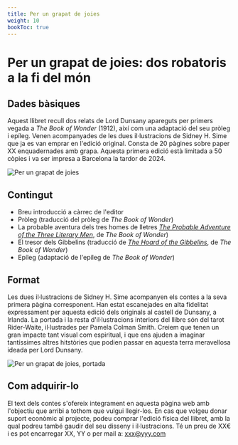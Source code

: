 ```yaml
---
title: Per un grapat de joies
weight: 10
bookToc: true
---
```


# Per un grapat de joies: dos robatoris a la fi del món

## Dades bàsiques

Aquest llibret recull dos relats de Lord Dunsany apareguts per primers vegada a *The Book of Wonder* (1912), així com una adaptació del seu pròleg i epíleg. Venen acompanyades de les dues il·lustracions de Sidney H. Sime que ja es van emprar en l'edició original. Consta de 20 pàgines sobre paper XX enquadernades amb grapa. Aquesta primera edició està limitada a 50 còpies i va ser impresa a Barcelona la tardor de 2024.

![Per un grapat de joies](/grapat_proleg.jpeg)

## Contingut

- Breu introducció a càrrec de l'editor
- Pròleg (traducció del pròleg de *The Book of Wonder*)
- La probable aventura dels tres homes de lletres [*The Probable Adventure of the Three Literary Men*](https://victorianweb.org/authors/dunsany/wonder/4.html), de *The Book of Wonder*)
- El tresor dels Gibbelins (traducció de [*The Hoard of the Gibbelins*](https://victorianweb.org/authors/dunsany/wonder/9.html), de *The Book of Wonder*)
- Epíleg (adaptació de l'epíleg de *The Book of Wonder*)

## Format

Les dues il·lustracions de Sidney H. Sime acompanyen els contes a la seva primera pàgina corresponent. Han estat escanejades en alta fidelitat expressament per aquesta edició dels originals al castell de Dunsany, a Irlanda. La portada i la resta d'il·lustracions interiors del llibre són del tarot Rider-Waite, il·lustrades per Pamela Colman Smith. Creiem que tenen un gran impacte tant visual com espiritual, i que ens ajuden a imaginar tantíssimes altres hitstòries que podien passar en aquesta terra meravellosa ideada per Lord Dunsany.

![Per un grapat de joies, portada](/grapat_portada2.jpeg)

<!---
{{< imagecenter
src="/grapat_portada.jpeg"
alt="This is sample image" >}}
-->

## Com adquirir-lo

 El text dels contes s'ofereix integrament en aquesta pàgina web amb l'objectiu que arribi a tothom que vulgui llegir-los. En cas que volgeu donar suport econòmic al projecte, podeu comprar l'edició física del llibret, amb la qual podreu també gaudir del seu disseny i il·lustracions. Té un preu de XX€ i es pot encarregar XX, YY o per mail a: xxx@yyy.com

